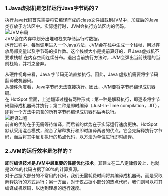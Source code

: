 ### 1.Java虚拟机是怎样运行Java字节码的？
执行Java代码首先需要将它编译而成的class文件加载到JVM中，加载后的Java类存放于方法区中。实际运行时，JVM会执行方法区内的代码。  
![JVM布局](https://static001.geekbang.org/resource/image/ab/77/ab5c3523af08e0bf2f689c1d6033ef77.png)  
JVM会在内存中划分出堆和栈来存储运行时数据。  
运行过程中，每当调用进入一个Java方法，JVM会在栈中生成一个栈帧，用以存放局部变量以及字节码的操作数。这个栈帧大小是提前算好的，且Java虚拟机不要求栈帧
在内存空间连续分布。退出当前执行方法时，JVM会弹出当前线程的当前栈帧，并将之舍弃。  

从硬件视角来看，Java 字节码无法直接执行。因此，Java 虚拟机需要将字节码翻译成机器码。  
从硬件角度看，Java字节码无法直接执行。因此，JVM要将字节码翻译成机器码。  
在 HotSpot 里面，上述翻译过程有两种形式：第一种是解释执行，即逐条将字节码翻译成机器码并执行；第二种是即时编译（Just-In-Time compilation，JIT），即将一个方法中包含的所有字节码编译成机器码后再执行。  
![翻译过程](https://static001.geekbang.org/resource/image/5e/3b/5ee351091464de78eed75438b6f9183b.png)  
前者的优势在于无需等待编译，而后者的优势在于实际运行速度更快。HotSpot 默认采用混合模式，综合了解释执行和即时编译两者的优点。它会先解释执行字节码，而后将其中反复执行的热点代码，以方法为单位进行即时编译。  

### 2.JVM的运行效率是怎样的？
**即时编译技术是JVM中最重要的性能优化技术**。其建立在二八定律假设上，也就是20%的代码占据了80%的计算资源。  
对于占据大部分的不常用的代码，我们无需耗费时间将其编译成机器码，而是采取解释执行的方式运行；另一方面，对于仅占据小部分的热点代码，我们则可以将其编译成机器码，以达到理想的运行速度。  





